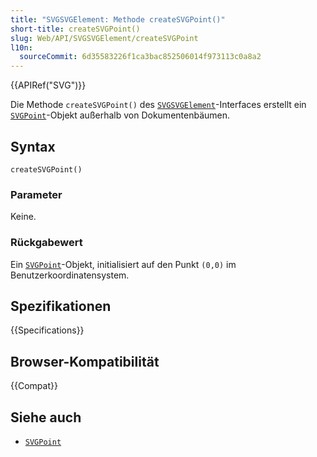 ```yaml
---
title: "SVGSVGElement: Methode createSVGPoint()"
short-title: createSVGPoint()
slug: Web/API/SVGSVGElement/createSVGPoint
l10n:
  sourceCommit: 6d35583226f1ca3bac852506014f973113c0a8a2
---
```


{{APIRef("SVG")}}

Die Methode `createSVGPoint()` des [`SVGSVGElement`](/de/docs/Web/API/SVGSVGElement)-Interfaces erstellt ein [`SVGPoint`](/de/docs/Web/API/SVGPoint)-Objekt außerhalb von Dokumentenbäumen.

## Syntax

```js-nolint
createSVGPoint()
```

### Parameter

Keine.

### Rückgabewert

Ein [`SVGPoint`](/de/docs/Web/API/SVGPoint)-Objekt, initialisiert auf den Punkt `(0,0)` im Benutzerkoordinatensystem.

## Spezifikationen

{{Specifications}}

## Browser-Kompatibilität

{{Compat}}

## Siehe auch

- [`SVGPoint`](/de/docs/Web/API/SVGPoint)
